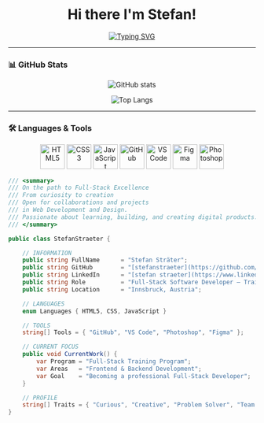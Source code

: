 <h1 align="center">
  Hi there I'm Stefan!
</h1>

<!-- Typing Animation -->
<p align="center">
  <a href="https://github.com/stefanstraeter">
    <img src="https://readme-typing-svg.herokuapp.com?font=Fira+Code&pause=1000&color=00FF99&center=true&vCenter=true&width=500&lines=On+the+path+to+Full-Stack+Excellence;From+curiosity+to+creation;Passionate+about+Web+Development" alt="Typing SVG" />
  </a>
</p>

---

### 📊 GitHub Stats

<p align="center">
  <img src="https://github-readme-stats.vercel.app/api?username=stefanstraeter&show_icons=true&theme=radical" alt="GitHub stats" />
</p>

<p align="center">
  <img src="https://github-readme-stats.vercel.app/api/top-langs/?username=stefanstraeter&layout=compact&theme=radical" alt="Top Langs" />
</p>

---

### 🛠️ Languages & Tools

<p align="center">
  <img src="https://cdn.jsdelivr.net/gh/devicons/devicon/icons/html5/html5-original.svg" alt="HTML5" width="50" height="50"/>
  <img src="https://cdn.jsdelivr.net/gh/devicons/devicon/icons/css3/css3-original.svg" alt="CSS3" width="50" height="50"/>
  <img src="https://cdn.jsdelivr.net/gh/devicons/devicon/icons/javascript/javascript-original.svg" alt="JavaScript" width="50" height="50"/>
  <img src="https://cdn.jsdelivr.net/gh/devicons/devicon/icons/github/github-original.svg" alt="GitHub" width="50" height="50"/>
  <img src="https://cdn.jsdelivr.net/gh/devicons/devicon/icons/vscode/vscode-original.svg" alt="VS Code" width="50" height="50"/>
  <img src="https://cdn.jsdelivr.net/gh/devicons/devicon/icons/figma/figma-original.svg" alt="Figma" width="50" height="50"/>
  <img src="https://cdn.jsdelivr.net/gh/devicons/devicon/icons/photoshop/photoshop-plain.svg" alt="Photoshop" width="50" height="50"/>
</p>




```csharp
/// <summary>
/// On the path to Full-Stack Excellence 
/// From curiosity to creation
/// Open for collaborations and projects
/// in Web Development and Design.
/// Passionate about learning, building, and creating digital products.
/// </summary>

public class StefanStraeter {

    // INFORMATION
    public string FullName      = "Stefan Sträter";
    public string GitHub        = "[stefanstraeter](https://github.com/stefanstraeter)";
    public string LinkedIn      = "[stefan straeter](https://www.linkedin.com/in/stefan-straeter)";
    public string Role          = "Full-Stack Software Developer – Training Program";
    public string Location      = "Innsbruck, Austria";

    // LANGUAGES
    enum Languages { HTML5, CSS, JavaScript }

    // TOOLS
    string[] Tools = { "GitHub", "VS Code", "Photoshop", "Figma" };

    // CURRENT FOCUS
    public void CurrentWork() {
        var Program = "Full-Stack Training Program";
        var Areas   = "Frontend & Backend Development";
        var Goal    = "Becoming a professional Full-Stack Developer";
    }

    // PROFILE
    string[] Traits = { "Curious", "Creative", "Problem Solver", "Team Player" };
}


